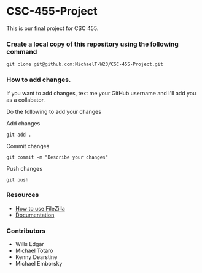 # CSC-455-Project

This is our final project for CSC 455.

### Create a local copy of this repository using the following command 
```
git clone git@github.com:MichaelT-W23/CSC-455-Project.git
```

### How to add changes. 

If you want to add changes, text me your GitHub username 
and I'll add you as a collabator. 

Do the following to add your changes 

Add changes
```
git add .
```

Commit changes 
```
git commit -m "Describe your changes"
```

Push changes 
```
git push
```

### Resources
- [How to use FileZilla](https://docs.google.com/document/d/1kDDiAZMdc4ov8fwqtlIZfRFJizsigh7ZSQzKRzeeSyw/edit?usp=sharing)
- [Documentation](https://docs.google.com/document/d/13sCgZgewMzvPzHC6DZ2im5wGZlEMc2C3UAfP15KJ5gY/edit?usp=sharing)

### Contributors
- Wills Edgar 
- Michael Totaro 
- Kenny Dearstine 
- Michael Emborsky

